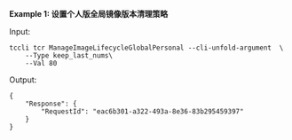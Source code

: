 **Example 1: 设置个人版全局镜像版本清理策略**



Input: 

```
tccli tcr ManageImageLifecycleGlobalPersonal --cli-unfold-argument  \
    --Type keep_last_nums\
    --Val 80
```

Output: 
```
{
    "Response": {
        "RequestId": "eac6b301-a322-493a-8e36-83b295459397"
    }
}
```


